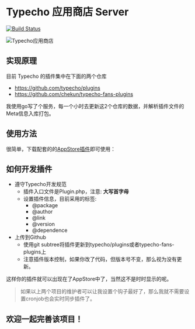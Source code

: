 Typecho 应用商店 Server
================

[![Build Status](https://travis-ci.org/typecho-app-store/typecho-app-store.svg?branch=master)](https://travis-ci.org/typecho-app-store/typecho-app-store)

![Typecho应用商店][1]

## 实现原理

目前 Typecho 的插件集中在下面的两个仓库

- https://github.com/typecho/plugins
- https://github.com/chekun/typecho-fans-plugins

我使用go写了个服务，每一个小时去更新这2个仓库的数据，并解析插件文件的Meta信息入库打包。

## 使用方法

很简单，下载配套的的[AppStore插件][2]即可使用：


## 如何开发插件

- 遵守Typecho开发规范
    - 插件入口文件是Plugin.php，注意: **大写首字母**
    - 设置插件信息，目前采用的标签:
        * @package 
        * @author
        * @link
        * @version
        * @dependence
- 上传到Github
    - 使用git subtree将插件更新到typecho/plugins或者typecho-fans-plugins上
    - 注意插件版本控制，如果你改了代码，但版本号不变，那么视为没有更新。

这样你的插件就可以出现在了AppStore中了，当然这不是时时显示的呢。

> 如果以上两个项目的维护者可以让我设置个钩子最好了，那么我就不需要设置cronjob也会实时同步插件了。

## 欢迎一起完善该项目！

  [1]: http://chekun-blog.qiniudn.com/typecho-app-store-splash.png
  [2]: https://github.com/typecho-app-store/AppStore
